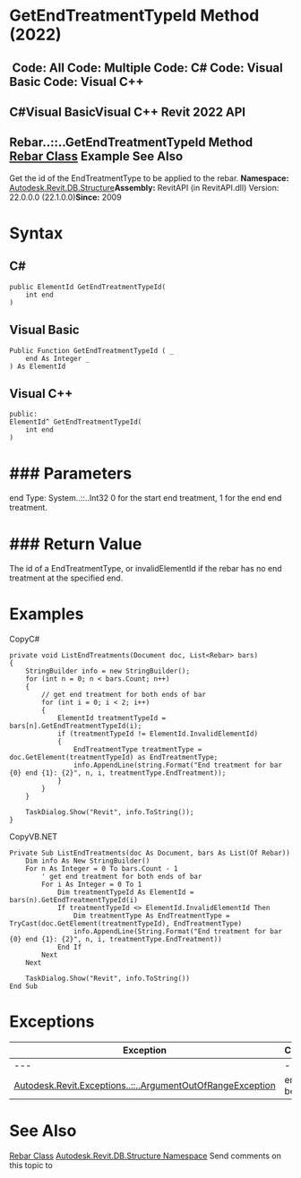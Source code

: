 # GetEndTreatmentTypeId Method (2022)

﻿
 Code: All Code: Multiple Code: C# Code: Visual Basic Code: Visual C++   
---  
C#Visual BasicVisual C++
Revit 2022 API  
---  
Rebar..::..GetEndTreatmentTypeId Method   
[Rebar Class](70fd7426-f4a4-591c-8c06-3c18dda45e7d.md "Rebar Class") Example See Also  
---  
Get the id of the EndTreatmentType to be applied to the rebar. 
**Namespace:** [Autodesk.Revit.DB.Structure](d586b341-f687-9d90-e96d-255806b7d4fc.md "Autodesk.Revit.DB.Structure Namespace")**Assembly:** RevitAPI (in RevitAPI.dll) Version: 22.0.0.0 (22.1.0.0)**Since:** 2009 
# Syntax
C#  
---  
```text
public ElementId GetEndTreatmentTypeId(
	int end
)
```
  
Visual Basic  
---  
```text
Public Function GetEndTreatmentTypeId ( _
	end As Integer _
) As ElementId
```
  
Visual C++  
---  
```text
public:
ElementId^ GetEndTreatmentTypeId(
	int end
)
```
  
# ### Parameters
end
    Type: System..::..Int32 0 for the start end treatment, 1 for the end end treatment. 
# ### Return Value
The id of a EndTreatmentType, or invalidElementId if the rebar has no end treatment at the specified end. 
# Examples
CopyC#
```text
private void ListEndTreatments(Document doc, List<Rebar> bars)
{
    StringBuilder info = new StringBuilder();
    for (int n = 0; n < bars.Count; n++)
    {
        // get end treatment for both ends of bar
        for (int i = 0; i < 2; i++)
        {
            ElementId treatmentTypeId = bars[n].GetEndTreatmentTypeId(i);
            if (treatmentTypeId != ElementId.InvalidElementId)
            {
                EndTreatmentType treatmentType = doc.GetElement(treatmentTypeId) as EndTreatmentType;
                info.AppendLine(string.Format("End treatment for bar {0} end {1}: {2}", n, i, treatmentType.EndTreatment));
            }
        }
    }

    TaskDialog.Show("Revit", info.ToString());
}
```

CopyVB.NET
```text
Private Sub ListEndTreatments(doc As Document, bars As List(Of Rebar))
    Dim info As New StringBuilder()
    For n As Integer = 0 To bars.Count - 1
        ' get end treatment for both ends of bar
        For i As Integer = 0 To 1
            Dim treatmentTypeId As ElementId = bars(n).GetEndTreatmentTypeId(i)
            If treatmentTypeId <> ElementId.InvalidElementId Then
                Dim treatmentType As EndTreatmentType = TryCast(doc.GetElement(treatmentTypeId), EndTreatmentType)
                info.AppendLine(String.Format("End treatment for bar {0} end {1}: {2}", n, i, treatmentType.EndTreatment))
            End If
        Next
    Next

    TaskDialog.Show("Revit", info.ToString())
End Sub
```

# Exceptions
| Exception | Condition |
| --- | --- |
| --- | --- |
| [Autodesk.Revit.Exceptions..::..ArgumentOutOfRangeException](60f148c9-ece0-a6bb-4e12-bb4a9c8c8a24.md "ArgumentOutOfRangeException Class") | end must be 0 or 1. |

# See Also
[Rebar Class](70fd7426-f4a4-591c-8c06-3c18dda45e7d.md "Rebar Class")
[Autodesk.Revit.DB.Structure Namespace](d586b341-f687-9d90-e96d-255806b7d4fc.md "Autodesk.Revit.DB.Structure Namespace")
Send comments on this topic to 